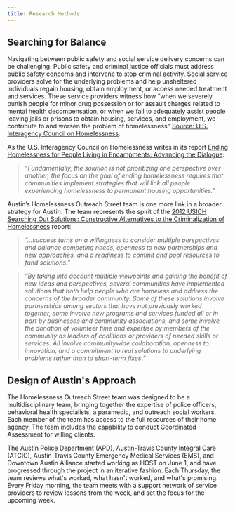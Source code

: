 ```yaml
---
title: Research Methods
---
```


## Searching for Balance

Navigating between public safety and social service delivery concerns can be challenging. Public safety and criminal justice officials must address public safety concerns and intervene to stop criminal activity. Social service providers solve for the underlying problems and help unsheltered individuals regain housing, obtain employment, or access needed treatment and services. These service providers witness how “when we severely punish people for minor drug possession or for assault charges related to mental health decompensation, or when we fail to adequately assist people leaving jails or prisons to obtain housing, services, and employment, we contribute to and worsen the problem of homelessness" [Source: U.S. Interagency Council on Homelessness]( https://www.usich.gov/solutions/criminal-justice/).

As the U.S. Interagency Council on Homelessness writes in its report [Ending Homelessness for People Living in Encampments: Advancing the Dialogue](https://www.usich.gov/resources/uploads/asset_library/Ending_Homelessness_for_People_Living_in_Encampments_Aug2015.pdf):

>*“Fundamentally, the solution is not prioritizing one perspective over another; the focus on the goal of ending homelessness requires that communities implement strategies that will link all people experiencing homelessness to permanent housing opportunities.”*

Austin’s Homelessness Outreach Street team is one more link in a broader strategy for Austin. The team represents the spirit of the [2012 USICH Searching Out Solutions: Constructive Alternatives to the Criminalization of Homelessness](https://www.usich.gov/resources/uploads/asset_library/RPT_SoS_March2012.pdf ) report:

> *“…success turns on a willingness to consider multiple perspectives and balance competing needs, openness to new partnerships and new approaches, and a readiness to commit and pool resources to fund solutions.”*  

>*“By taking into account multiple viewpoints and gaining the benefit of new ideas and perspectives, several communities have implemented solutions that both help people who are homeless and address the concerns of the broader community. Some of these solutions involve partnerships among sectors that have not previously worked together, some involve new programs and services funded all or in part by businesses and community associations, and some involve the donation of volunteer time and expertise by members of the community as leaders of coalitions or providers of needed skills or services. All involve communitywide collaboration, openness to innovation, and a commitment to real solutions to underlying problems rather than to short-term fixes.”*

## Design of Austin's Approach

The Homelessness Outreach Street team was designed to be a multidisciplinary team, bringing together the expertise of police officers, behavioral health specialists, a paramedic, and outreach social workers. Each member of the team has access to the full resources of their home agency.  The team includes the capability to conduct Coordinated Assessment for willing clients.

The Austin Police Department (APD), Austin-Travis County Integral Care (ATCIC), Austin-Travis County Emergency Medical Services (EMS), and Downtown Austin Alliance started working as HOST on June 1, and have progressed through the project in an iterative fashion.  Each Thursday, the team reviews what's worked, what hasn't worked, and what's promising.  Every Friday morning, the team meets with a support network of service providers to review lessons from the week, and set the focus for the upcoming week.
